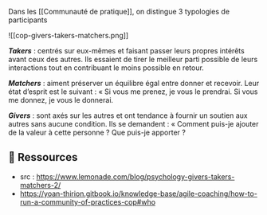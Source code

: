 Dans les [[Communauté de pratique]], on distingue 3 typologies de participants

![[cop-givers-takers-matchers.png]]

 _**Takers**_ : 
centrés sur eux-mêmes et faisant passer leurs propres intérêts avant ceux des autres. Ils essaient de tirer le meilleur parti possible de leurs interactions tout en contribuant le moins possible en retour.

_**Matchers**_ :
aiment préserver un équilibre égal entre donner et recevoir. Leur état d’esprit est le suivant : « Si vous me prenez, je vous le prendrai. Si vous me donnez, je vous le donnerai.

_**Givers**_ :
sont axés sur les autres et ont tendance à fournir un soutien aux autres sans aucune condition. Ils se demandent : « Comment puis-je ajouter de la valeur à cette personne ? Que puis-je apporter ?
## 🔗 Ressources


- src : https://www.lemonade.com/blog/psychology-givers-takers-matchers-2/
- https://yoan-thirion.gitbook.io/knowledge-base/agile-coaching/how-to-run-a-community-of-practices-cop#who
